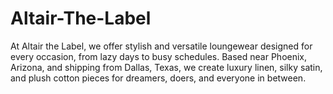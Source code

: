 # Altair-The-Label
At Altair the Label, we offer stylish and versatile loungewear designed for every occasion, from lazy days to busy schedules. Based near Phoenix, Arizona, and shipping from Dallas, Texas, we create luxury linen, silky satin, and plush cotton pieces for dreamers, doers, and everyone in between.
